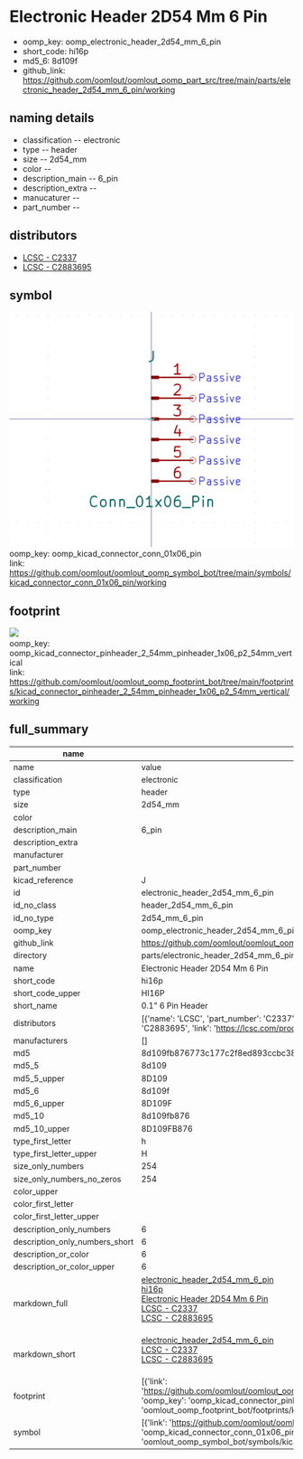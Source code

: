 # Electronic Header 2D54 Mm 6 Pin

  
* oomp_key: oomp_electronic_header_2d54_mm_6_pin 
* short_code: hi16p
* md5_6: 8d109f  
* github_link: https://github.com/oomlout/oomlout_oomp_part_src/tree/main/parts/electronic_header_2d54_mm_6_pin/working  
## naming details
* classification -- electronic
* type -- header
* size -- 2d54_mm
* color -- 
* description_main -- 6_pin
* description_extra -- 
* manucaturer -- 
* part_number -- 

## distributors
* [LCSC - C2337](https://lcsc.com/product-detail/C2337.html)  
* [LCSC - C2883695](https://lcsc.com/product-detail/C2883695.html)  


## symbol

![](symbol/0/working/working_600.png)  
oomp_key: oomp_kicad_connector_conn_01x06_pin  
link: https://github.com/oomlout/oomlout_oomp_symbol_bot/tree/main/symbols/kicad_connector_conn_01x06_pin/working  

## footprint

![](footprint/0/working/working_600.png)  
oomp_key: oomp_kicad_connector_pinheader_2_54mm_pinheader_1x06_p2_54mm_vertical  
link: https://github.com/oomlout/oomlout_oomp_footprint_bot/tree/main/footprints/kicad_connector_pinheader_2_54mm_pinheader_1x06_p2_54mm_vertical/working  

## full_summary
| name | value | 
| --- | --- | 
| name | value | 
| classification | electronic | 
| type | header | 
| size | 2d54_mm | 
| color |  | 
| description_main | 6_pin | 
| description_extra |  | 
| manufacturer |  | 
| part_number |  | 
| kicad_reference | J | 
| id | electronic_header_2d54_mm_6_pin | 
| id_no_class | header_2d54_mm_6_pin | 
| id_no_type | 2d54_mm_6_pin | 
| oomp_key | oomp_electronic_header_2d54_mm_6_pin | 
| github_link | https://github.com/oomlout/oomlout_oomp_part_src/tree/main/parts/electronic_header_2d54_mm_6_pin/working | 
| directory | parts/electronic_header_2d54_mm_6_pin | 
| name | Electronic Header 2D54 Mm 6 Pin | 
| short_code | hi16p | 
| short_code_upper | HI16P | 
| short_name | 0.1" 6 Pin Header | 
| distributors | [{'name': 'LCSC', 'part_number': 'C2337', 'link': 'https://lcsc.com/product-detail/C2337.html', 'id': 'distributor_lcsc'}, {'name': 'LCSC', 'part_number': 'C2883695', 'link': 'https://lcsc.com/product-detail/C2883695.html', 'id': 'distributor_lcsc'}] | 
| manufacturers | [] | 
| md5 | 8d109fb876773c177c2f8ed893ccbc38 | 
| md5_5 | 8d109 | 
| md5_5_upper | 8D109 | 
| md5_6 | 8d109f | 
| md5_6_upper | 8D109F | 
| md5_10 | 8d109fb876 | 
| md5_10_upper | 8D109FB876 | 
| type_first_letter | h | 
| type_first_letter_upper | H | 
| size_only_numbers | 254 | 
| size_only_numbers_no_zeros | 254 | 
| color_upper |  | 
| color_first_letter |  | 
| color_first_letter_upper |  | 
| description_only_numbers | 6 | 
| description_only_numbers_short | 6 | 
| description_or_color | 6 | 
| description_or_color_upper | 6 | 
| markdown_full | [electronic_header_2d54_mm_6_pin](https://github.com/oomlout/oomlout_oomp_part_src/tree/main/parts/electronic_header_2d54_mm_6_pin/working)<br>[hi16p](https://github.com/oomlout/oomlout_oomp_part_src/tree/main/parts/electronic_header_2d54_mm_6_pin/working)<br>[Electronic Header 2D54 Mm 6 Pin](https://github.com/oomlout/oomlout_oomp_part_src/tree/main/parts/electronic_header_2d54_mm_6_pin/working)<br>[LCSC - C2337<br>](https://lcsc.com/product-detail/C2337.html)[LCSC - C2883695<br>](https://lcsc.com/product-detail/C2883695.html)<br> | 
| markdown_short | [electronic_header_2d54_mm_6_pin](https://github.com/oomlout/oomlout_oomp_part_src/tree/main/parts/electronic_header_2d54_mm_6_pin/working)<br>[LCSC - C2337<br>](https://lcsc.com/product-detail/C2337.html)[LCSC - C2883695<br>](https://lcsc.com/product-detail/C2883695.html)<br> | 
| footprint | [{'link': 'https://github.com/oomlout/oomlout_oomp_footprint_bot/tree/main/foootprntss/kicad_connector_pinheader_2_54mm_pinheader_1x06_p2_54mm_vertical', 'oomp_key': 'oomp_kicad_connector_pinheader_2_54mm_pinheader_1x06_p2_54mm_vertical', 'directory': 'oomlout_oomp_footprint_bot/footprints/kicad_connector_pinheader_2_54mm_pinheader_1x06_p2_54mm_vertical//working/working.kicad_mod'}] | 
| symbol | [{'link': 'https://github.com/oomlout/oomlout_oomp_symbol_bot/tree/main/symbols/kicad_connector_conn_01x06_pin', 'oomp_key': 'oomp_kicad_connector_conn_01x06_pin', 'directory': 'oomlout_oomp_symbol_bot/symbols/kicad_connector_conn_01x06_pin//working/working.kicad_sym'}] | 

